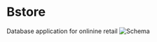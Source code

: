 # Bstore
Database application for onlinine retail
![Schema](https://github.com/user-attachments/assets/debab475-a778-4133-be6c-2077cdd90403)
